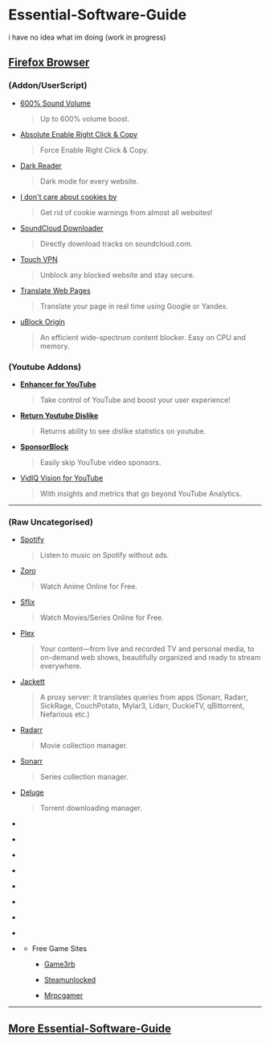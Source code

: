 # Essential-Software-Guide
i have no idea what im doing (work in progress)




## **[Firefox Browser](https://www.mozilla.org/en-US/firefox/new/)**

### **(Addon/UserScript)**

* [600% Sound Volume](https://addons.mozilla.org/en-US/firefox/addon/600-sound-volume/)
  >Up to 600% volume boost.
* [Absolute Enable Right Click & Copy](https://addons.mozilla.org/en-US/firefox/addon/absolute-enable-right-click/)
  >Force Enable Right Click & Copy.
* [Dark Reader](https://addons.mozilla.org/en-US/firefox/addon/darkreader/)
  >Dark mode for every website.
* [I don't care about cookies by](https://addons.mozilla.org/en-US/firefox/addon/i-dont-care-about-cookies/)
  >Get rid of cookie warnings from almost all websites!
* [SoundCloud Downloader](https://addons.mozilla.org/en-US/firefox/addon/soundcloud-dl/)
  >Directly download tracks on soundcloud.com.
* [Touch VPN](https://addons.mozilla.org/en-US/firefox/addon/touch-vpn/)
  >Unblock any blocked website and stay secure.  
* [Translate Web Pages](https://addons.mozilla.org/en-US/firefox/addon/traduzir-paginas-web/)
  >Translate your page in real time using Google or Yandex.
* [uBlock Origin](https://addons.mozilla.org/en-US/firefox/addon/ublock-origin/)
  >An efficient wide-spectrum content blocker. Easy on CPU and memory.

### **(Youtube Addons)**

* [**Enhancer for YouTube**](https://addons.mozilla.org/en-US/firefox/addon/enhancer-for-youtube/)
  >Take control of YouTube and boost your user experience!
* [**Return Youtube Dislike**](https://addons.mozilla.org/en-US/firefox/addon/return-youtube-dislikes/)
  >Returns ability to see dislike statistics on youtube.
* [**SponsorBlock**](https://addons.mozilla.org/en-US/firefox/addon/sponsorblock/)
  >Easily skip YouTube video sponsors.
* [VidIQ Vision for YouTube](https://addons.mozilla.org/en-US/firefox/addon/vidiq-vision-youtube/)
  >With insights and metrics that go beyond YouTube Analytics.


  




















---

### **(Raw Uncategorised)**




* [Spotify](https://github.com/amd64fox/SpotX)
  >Listen to music on Spotify without ads.
* [Zoro](https://zoro.to/)
  >Watch Anime Online for Free.
* [Sflix](https://sflix.to/)
  >Watch Movies/Series Online for Free.

* [Plex](https://www.plex.tv/)
   >Your content—from live and recorded TV and personal media, to on-demand web shows, beautifully organized and ready to stream everywhere.
 
* [Jackett](https://github.com/Jackett/Jackett/releases)
  >A proxy server: it translates queries from apps (Sonarr, Radarr, SickRage, CouchPotato, Mylar3, Lidarr, DuckieTV, qBittorrent, Nefarious etc.) 
 
* [Radarr](https://radarr.video/)
  >Movie collection manager.

* [Sonarr](https://sonarr.tv/)
  >Series collection manager.

* [Deluge](https://deluge-torrent.org/)
  >Torrent downloading manager.
 
* []()
  >
* []()
  >
* []()
  >
* []()
  >
* []()
  >
* []()
  >
* []()
  >
* []()
  >
* []()
  >

  -  Free Game Sites
 
      - [Game3rb](https://game3rb.com/)

      - [Steamunlocked](https://steamunlocked.net/)
       
      - [Mrpcgamer](https://mrpcgamer.co/)







--- 
## **[More Essential-Software-Guide](https://github.com/Code-Moss/Moss-Essential-Software-Guide/blob/Windows/MAIN.md#hardware-diagnostics--monitoring)**

